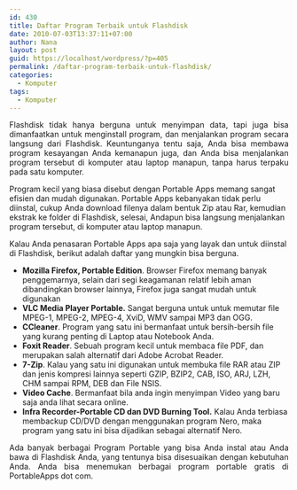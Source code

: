```yaml
---
id: 430
title: Daftar Program Terbaik untuk Flashdisk
date: 2010-07-03T13:37:11+07:00
author: Nana
layout: post
guid: https://localhost/wordpress/?p=405
permalink: /daftar-program-terbaik-untuk-flashdisk/
categories:
  - Komputer
tags:
  - Komputer
---
```

<p style="text-align: justify;">
  Flashdisk tidak hanya berguna untuk menyimpan data, tapi juga bisa dimanfaatkan untuk menginstall program, dan menjalankan program secara langsung dari Flashdisk. Keuntunganya tentu saja, Anda bisa membawa program kesayangan Anda kemanapun juga, dan Anda bisa menjalankan program tersebut di komputer atau laptop manapun, tanpa harus terpaku pada satu komputer.
</p>

Program kecil yang biasa disebut dengan Portable Apps memang sangat efisien dan mudah digunakan. Portable Apps kebanyakan tidak perlu diinstal, cukup Anda download filenya dalam bentuk Zip atau Rar, kemudian ekstrak ke folder di Flashdisk, selesai, Andapun bisa langsung menjalankan program tersebut, di komputer atau laptop manapun.

Kalau Anda penasaran Portable Apps apa saja yang layak dan untuk diinstal di Flashdisk, berikut adalah daftar yang mungkin bisa berguna.

  * **Mozilla Firefox, Portable Edition**. Browser Firefox memang banyak penggemarnya, selain dari segi keagamanan relatif lebih aman dibandingkan browser lainnya, Firefox juga sangat mudah untuk digunakan
  * **VLC Media Player Portable.** Sangat berguna untuk untuk memutar file MPEG-1, MPEG-2, MPEG-4, XviD, WMV sampai MP3 dan OGG.
  * **CCleaner**. Program yang satu ini bermanfaat untuk bersih-bersih file yang kurang penting di Laptop atau Notebook Anda.
  * **Foxit Reader**. Sebuah program kecil untuk membaca file PDF, dan merupakan salah alternatif dari Adobe Acrobat Reader.
  * **7-Zip**. Kalau yang satu ini digunakan untuk membuka file RAR atau ZIP dan jenis kompresi lainnya seperti GZIP, BZIP2, CAB, ISO, ARJ, LZH, CHM sampai RPM, DEB dan File NSIS.
  * **Video Cache**. Bermanfaat bila anda ingin menyimpan Video yang baru saja anda lihat secara online.
  * **Infra Recorder-Portable CD dan DVD Burning Tool.** Kalau Anda terbiasa membackup CD/DVD dengan menggunakan program Nero, maka program yang satu ini bisa dijadikan sebagai alternatif Nero.

<p style="text-align: justify;">
  Ada banyak berbagai Program Portable yang bisa Anda instal atau Anda bawa di Flashdisk Anda, yang tentunya bisa disesuaikan dengan kebutuhan Anda. Anda bisa menemukan berbagai program portable gratis di PortableApps dot com.
</p>